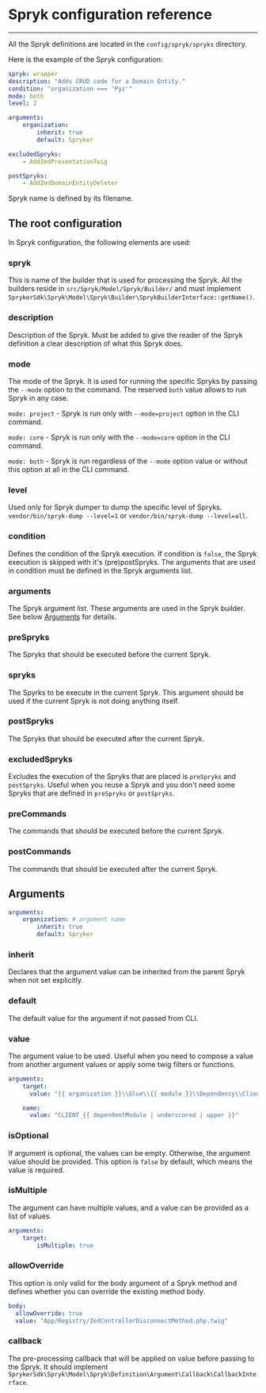 # Spryk configuration reference
___

All the Spryk definitions are located in the `config/spryk/spryks` directory.

Here is the example of the Spryk configuration:
```yaml
spryk: wrapper
description: "Adds CRUD code for a Domain Entity."
condition: "organization === 'Pyz'"
mode: both
level: 2

arguments:
    organization:
        inherit: true
        default: Spryker

excludedSpryks:
    - AddZedPresentationTwig

postSpryks:
    - AddZedDomainEntityDeleter
```

Spryk name is defined by its filename.

## The root configuration

In Spryk configuration, the following elements are used:

### spryk
This is name of the builder that is used for processing the Spryk. All the builders reside in `src/Spryk/Model/Spryk/Builder/`
and must implement `SprykerSdk\Spryk\Model\Spryk\Builder\SprykBuilderInterface::getName()`.

### description
Description of the Spryk. Must be added to give the reader of the Spryk definition a clear description of what this Spryk does.

### mode
The mode of the Spryk. It is used for running the specific Spryks by passing the `--mode` option to the command. The reserved `both` value allows to run Spryk in any case.

`mode: project` - Spryk is run only with `--mode=project` option in the CLI command.

`mode: core` - Spryk is run only with the `--mode=core` option in the CLI command.

`mode: both` - Spryk is run regardless of the `--mode` option value or without this option at all in the CLI command.


### level
Used only for Spryk dumper to dump the specific level of Spryks.
`vendor/bin/spryk-dump --level=1` or `vendor/bin/spryk-dump --level=all`.

### condition
Defines the condition of the Spryk execution. If condition is `false`, the Spryk execution is skipped with it's (pre)postSpryks. The arguments that are used in condition must be defined in the Spryk arguments list.

### arguments
The Spryk argument list. These arguments are used in the Spryk builder. See below [Arguments](#arguments) for details.

### preSpryks
The Spryks that should be executed before the current Spryk.

### spryks
The Spyrks to be execute in the current Spryk. This argument should be used if the current Spryk is not doing anything itself.

### postSpryks
The Spryks that should be executed after the current Spryk.

### excludedSpryks
Excludes the execution of the Spryks that are placed is `preSpryks` and `postSpryks`. Useful when you reuse a Spryk and you don't need some Spryks that are defined in `preSpryks` or `postSpryks`.

### preCommands
The commands that should be executed before the current Spryk.

### postCommands
The commands that should be executed after the current Spryk.

## Arguments

```yaml
arguments:
    organization: # argument name
        inherit: true
        default: Spryker
```

### inherit
Declares that the argument value can be inherited from the parent Spryk when not set explicitly.

### default
The default value for the argument if not passed from CLI.

### value
The argument value to be used. Useful when you need to compose a value from another argument values or apply some twig filters or functions.
```yaml
arguments:
    target:
      value: "{{ organization }}\\Glue\\{{ module }}\\Dependency\\Client\\{{ module }}To{{ dependentModule }}ClientBridge"

    name:
      value: "CLIENT_{{ dependentModule | underscored | upper }}"
```

### isOptional
If argument is optional, the values can be empty. Otherwise, the argument value should be provided. This option is `false` by default, which means the value is required.

### isMultiple
The argument can have multiple values, and a value can be provided as a list of values.
```yaml
arguments:
    target:
        isMultiple: true
```

### allowOverride
This option is only valid for the body argument of a Spryk method and defines whether you can override the existing method body.

```yaml
body:
  allowOverride: true
  value: "App/Registry/ZedControllerDisconnectMethod.php.twig"
```

### callback
The pre-processing callback that will be applied on value before passing to the Spryk. It should implement `SprykerSdk\Spryk\Model\Spryk\Definition\Argument\Callback\CallbackInterface`.
